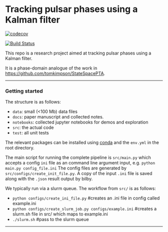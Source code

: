 # Tracking pulsar phases using a Kalman filter


[![codecov](https://codecov.io/gh/tomkimpson/KalmanPhasePTA/graph/badge.svg?token=Y2TSEX32BI)](https://codecov.io/gh/tomkimpson/KalmanPhasePTA)


[![Build Status](https://github.com/tomkimpson/StateSpacePTA/actions/workflows/run_test.yml/badge.svg?branch=main)](https://github.com/tomkimpson/StateSpacePTA/actions/workflows/run_test.yml?query=branch%3Amain)


This repo is a research project aimed at tracking pulsar phases using a Kalman filter.

It is a phase-domain analogue of the work in https://github.com/tomkimpson/StateSpacePTA.



---


### Getting started

The structure is as follows:

* `data`: small (<100 Mb) data files  
* `docs`: paper manuscript and collected notes. 
* `notebooks`: collected jupyter notebooks for demos and exploration
* `src`: the actual code
* `test`: all unit tests

The relevant packages can be installed using [conda](https://conda.io/projects/conda/en/latest/user-guide/getting-started.html) and the `env.yml` in the root directory.

The main script for running the complete pipeline is `src/main.py` which accepts a config `ini` file as an command line argument input, e.g. `python main.py config_file.ini`
The config files are generated by `src/configs/create_init_file.py`. A copy of the input `.ini` file is saved along with the `.json` result output by bilby.

We typically run via a slurm queue. The workflow from `src/` is as follows:

* `python configs/create_ini_file.py` #creates an .ini file in config called example.ini
* `python configs/create_slurm_job.py configs/example.ini` #creates a slurm.sh file in src/ which maps to example.ini
* `./slurm.sh` #pass to the slurm queue



---